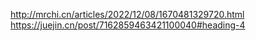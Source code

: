 http://mrchi.cn/articles/2022/12/08/1670481329720.html
https://juejin.cn/post/7162859463421100040#heading-4